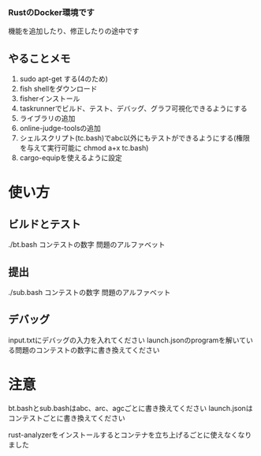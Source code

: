 ### RustのDocker環境です
機能を追加したり、修正したりの途中です


## やることメモ
1. sudo apt-get する(4のため)
2. fish shellをダウンロード
3. fisherインストール
4. taskrunnerでビルド、テスト、デバッグ、グラフ可視化できるようにする
5. ライブラリの追加
6. online-judge-toolsの追加
7. シェルスクリプト(tc.bash)でabc以外にもテストができるようにする(権限を与えて実行可能に chmod a+x tc.bash)
8. cargo-equipを使えるように設定

# 使い方

## ビルドとテスト
./bt.bash コンテストの数字 問題のアルファベット

## 提出
./sub.bash コンテストの数字 問題のアルファベット

## デバッグ
input.txtにデバッグの入力を入れてください
launch.jsonのprogramを解いている問題のコンテストの数字に書き換えてください


# 注意
bt.bashとsub.bashはabc、arc、agcごとに書き換えてください
launch.jsonはコンテストごとに書き換えてください

rust-analyzerをインストールするとコンテナを立ち上げるごとに使えなくなりました
